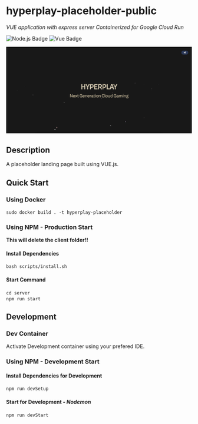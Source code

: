 # hyperplay-placeholder-public
_VUE application with express server Containerized for Google Cloud Run_

![Node.js Badge](https://img.shields.io/badge/JavaScript-Node.js-green) ![Vue Badge](https://img.shields.io/badge/Framework-VUE-green)

![HyperplayScreenshot](readme-images/example.png)

## Description

A placeholder landing page built using VUE.js.

## Quick Start
### Using Docker
```
sudo docker build . -t hyperplay-placeholder
```

### Using NPM - Production Start
__This will delete the client folder!!__
#### Install Dependencies
```
bash scripts/install.sh
```

#### Start Command
```
cd server
npm run start
```
## Development
### Dev Container
Activate Development container using your prefered IDE.
### Using NPM - Development Start
#### Install Dependencies for Development
```
npm run devSetup
```
#### Start for Development - _Nodemon_
```
npm run devStart
```
